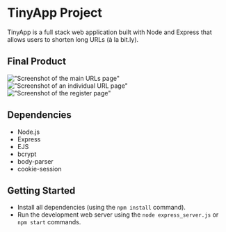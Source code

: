 # TinyApp Project

TinyApp is a full stack web application built with Node and Express that allows users to shorten long URLs (à la bit.ly).

## Final Product

!["Screenshot of the main URLs page"](https://github.com/kevlabs/tinyapp/docs/url-all-page.png)
!["Screenshot of an individual URL page"](https://github.com/kevlabs/tinyapp/docs/url-single-page.png)
!["Screenshot of the register page"](https://github.com/kevlabs/tinyapp/docs/registration-page.png)

## Dependencies

- Node.js
- Express
- EJS
- bcrypt
- body-parser
- cookie-session

## Getting Started

- Install all dependencies (using the `npm install` command).
- Run the development web server using the `node express_server.js` or `npm start` commands.